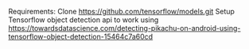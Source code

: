 
Requirements:
Clone https://github.com/tensorflow/models.git
Setup Tensorflow object detection api to work using https://towardsdatascience.com/detecting-pikachu-on-android-using-tensorflow-object-detection-15464c7a60cd

